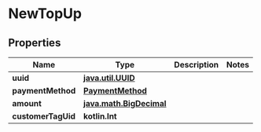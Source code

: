 
# NewTopUp

## Properties
Name | Type | Description | Notes
------------ | ------------- | ------------- | -------------
**uuid** | [**java.util.UUID**](java.util.UUID.md) |  | 
**paymentMethod** | [**PaymentMethod**](PaymentMethod.md) |  | 
**amount** | [**java.math.BigDecimal**](java.math.BigDecimal.md) |  | 
**customerTagUid** | **kotlin.Int** |  | 



